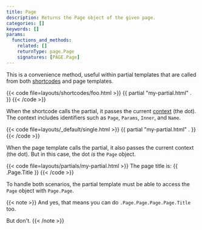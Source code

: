 ```yaml
---
title: Page
description: Returns the Page object of the given page.
categories: []
keywords: []
params:
  functions_and_methods:
    related: []
    returnType: page.Page
    signatures: [PAGE.Page]
---
```


This is a convenience method, useful within partial templates that are called from both [shortcodes](g) and page templates.

{{< code file=layouts/shortcodes/foo.html >}}
{{ partial "my-partial.html" . }}
{{< /code >}}

When the shortcode calls the partial, it passes the current [context](g) (the dot). The context includes identifiers such as `Page`, `Params`, `Inner`, and `Name`.

{{< code file=layouts/_default/single.html >}}
{{ partial "my-partial.html" . }}
{{< /code >}}

When the page template calls the partial, it also passes the current context (the dot). But in this case, the dot _is_ the `Page` object.

{{< code file=layouts/partials/my-partial.html >}}
The page title is: {{ .Page.Title }}
{{< /code >}}

To handle both scenarios, the partial template must be able to access the `Page` object with `Page.Page`.

{{< note >}}
And yes, that means you can do `.Page.Page.Page.Page.Title` too.

But don't.
{{< /note >}}
